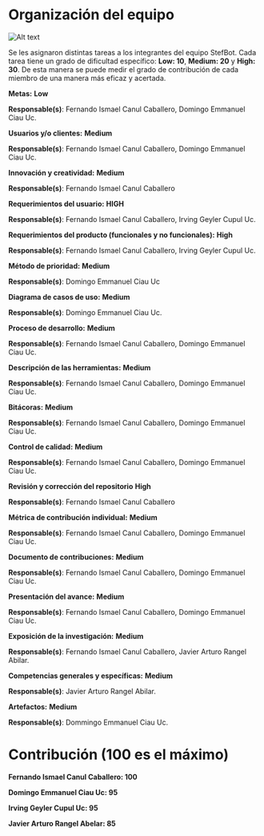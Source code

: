 # Organización del equipo

![Alt text](https://github.com/Fismael18/StefBot/blob/main/Imagenes%20StefBot/13.jpg)

Se les asignaron distintas tareas a los integrantes del equipo StefBot. Cada tarea tiene un grado de dificultad específico: **Low: 10**, **Medium: 20** y **High: 30**. De esta manera se puede medir el grado de contribución de cada miembro de una manera más eficaz y acertada.

**Metas:** **Low**

**Responsable(s)**: Fernando Ismael Canul Caballero, Domingo Emmanuel Ciau Uc.

**Usuarios y/o clientes:** **Medium**

**Responsable(s)**: Fernando Ismael Canul Caballero, Domingo Emmanuel Ciau Uc.

**Innovación y creatividad:** **Medium**

**Responsable(s)**: Fernando Ismael Canul Caballero

**Requerimientos del usuario:** **HIGH**

**Responsable(s)**: Fernando Ismael Canul Caballero, Irving Geyler Cupul Uc.

**Requerimientos del producto (funcionales y no funcionales):** **High**

**Responsable(s)**: Fernando Ismael Canul Caballero, Irving Geyler Cupul Uc.

**Método de prioridad:** **Medium**

**Responsable(s)**: Domingo Emmanuel Ciau Uc

**Diagrama de casos de uso:** **Medium**

**Responsable(s)**: Domingo Emmanuel Ciau Uc.

**Proceso de desarrollo:** **Medium**

**Responsable(s)**: Fernando Ismael Canul Caballero, Domingo Emmanuel Ciau Uc.

**Descripción de las herramientas:** **Medium** 

**Responsable(s)**: Fernando Ismael Canul Caballero, Domingo Emmanuel Ciau Uc.

**Bitácoras:** **Medium**

**Responsable(s)**: Fernando Ismael Canul Caballero, Domingo Emmanuel Ciau Uc.

**Control de calidad:** **Medium**

**Responsable(s)**: Fernando Ismael Canul Caballero, Domingo Emmanuel Ciau Uc.

**Revisión y corrección del repositorio** **High**

**Responsable(s)**: Fernando Ismael Canul Caballero

**Métrica de contribución individual:** **Medium**

**Responsable(s)**: Fernando Ismael Canul Caballero, Domingo Emmanuel Ciau Uc.

**Documento de contribuciones:** **Medium**

**Responsable(s)**: Fernando Ismael Canul Caballero, Domingo Emmanuel Ciau Uc.

**Presentación del avance:** **Medium**

**Responsable(s)**: Fernando Ismael Canul Caballero, Domingo Emmanuel Ciau Uc.

**Exposición de la investigación:** **Medium**

**Responsable(s)**: Fernando Ismael Canul Caballero, Javier Arturo Rangel Abilar.

**Competencias generales y específicas:** **Medium**

**Responsable(s)**: Javier Arturo Rangel Abilar.

**Artefactos:** **Medium**

**Responsable(s)**: Dommingo Emmanuel Ciau Uc.

# Contribución (100 es el máximo)

**Fernando Ismael Canul Caballero: 100**

**Domingo Emmanuel Ciau Uc: 95**

**Irving Geyler Cupul Uc: 95**

**Javier Arturo Rangel Abelar: 85**
